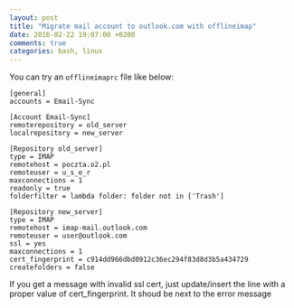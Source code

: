 ```yaml
---
layout: post
title: "Migrate mail account to outlook.com with offlineimap"
date: 2016-02-22 19:07:00 +0200
comments: true
categories: bash, linux
---
```


You can try an `offlineimaprc` file like below:

```
[general]
accounts = Email-Sync

[Account Email-Sync]
remoterepository = old_server
localrepository = new_server

[Repository old_server]
type = IMAP
remotehost = poczta.o2.pl 
remoteuser = u_s_e_r
maxconnections = 1
readonly = true
folderfilter = lambda folder: folder not in ['Trash']

[Repository new_server]
type = IMAP
remotehost = imap-mail.outlook.com
remoteuser = user@outlook.com
ssl = yes
maxconnections = 1
cert_fingerprint = c914dd966dbd0912c36ec294f83d8d3b5a434729
createfolders = false
```

If you get a message with invalid ssl cert, just update/insert the line with a proper value of cert_fingerprint. 
It shoud be next to the error message

